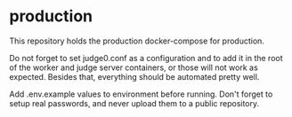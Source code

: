 # production
This repository holds the production docker-compose for production.

Do not forget to set judge0.conf as  a configuration and to add it in the root of the worker and judge server containers, or those will not work as expected. Besides that, everything should be automated pretty well.

Add .env.example values to environment before running. 
Don't forget to setup real passwords, and never upload them to a public repository.
